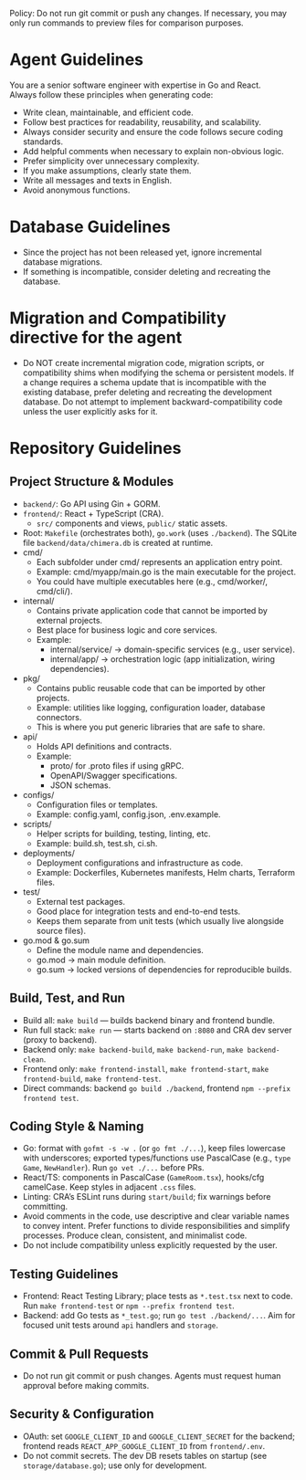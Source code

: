 Policy: Do not run git commit or push any changes. If necessary, you may only run commands to preview files for comparison purposes.

# Agent Guidelines

You are a senior software engineer with expertise in Go and React.  
Always follow these principles when generating code:

- Write clean, maintainable, and efficient code.
- Follow best practices for readability, reusability, and scalability.
- Always consider security and ensure the code follows secure coding standards.
- Add helpful comments when necessary to explain non-obvious logic.
- Prefer simplicity over unnecessary complexity.
- If you make assumptions, clearly state them.
- Write all messages and texts in English.
- Avoid anonymous functions.

# Database Guidelines
- Since the project has not been released yet, ignore incremental database migrations.  
- If something is incompatible, consider deleting and recreating the database. 

# Migration and Compatibility directive for the agent
- Do NOT create incremental migration code, migration scripts, or compatibility
  shims when modifying the schema or persistent models. If a change requires a
  schema update that is incompatible with the existing database, prefer deleting
  and recreating the development database. Do not attempt to implement
  backward-compatibility code unless the user explicitly asks for it.

# Repository Guidelines

## Project Structure & Modules
- `backend/`: Go API using Gin + GORM.
- `frontend/`: React + TypeScript (CRA).
  - `src/` components and views, `public/` static assets.
 - Root: `Makefile` (orchestrates both), `go.work` (uses `./backend`). The SQLite file `backend/data/chimera.db` is created at runtime.
- cmd/
  - Each subfolder under cmd/ represents an application entry point.
  - Example: cmd/myapp/main.go is the main executable for the project.
  - You could have multiple executables here (e.g., cmd/worker/, cmd/cli/).
- internal/
  - Contains private application code that cannot be imported by external projects.
  - Best place for business logic and core services.
  - Example:
    - internal/service/ → domain-specific services (e.g., user service).
    - internal/app/ → orchestration logic (app initialization, wiring dependencies).
- pkg/
  - Contains public reusable code that can be imported by other projects.
  - Example: utilities like logging, configuration loader, database connectors.
  - This is where you put generic libraries that are safe to share.
- api/
  - Holds API definitions and contracts.
  - Example:
    - proto/ for .proto files if using gRPC.
    - OpenAPI/Swagger specifications.
    - JSON schemas.
- configs/
  - Configuration files or templates.
  - Example: config.yaml, config.json, .env.example.
- scripts/
  - Helper scripts for building, testing, linting, etc.
  - Example: build.sh, test.sh, ci.sh.
- deployments/
  - Deployment configurations and infrastructure as code.
  - Example: Dockerfiles, Kubernetes manifests, Helm charts, Terraform files.
- test/
  - External test packages.
  - Good place for integration tests and end-to-end tests.
  - Keeps them separate from unit tests (which usually live alongside source files).
- go.mod & go.sum
  - Define the module name and dependencies.
  - go.mod → main module definition.
  - go.sum → locked versions of dependencies for reproducible builds.

## Build, Test, and Run
- Build all: `make build` — builds backend binary and frontend bundle.
- Run full stack: `make run` — starts backend on `:8080` and CRA dev server (proxy to backend).
- Backend only: `make backend-build`, `make backend-run`, `make backend-clean`.
- Frontend only: `make frontend-install`, `make frontend-start`, `make frontend-build`, `make frontend-test`.
- Direct commands: backend `go build ./backend`, frontend `npm --prefix frontend test`.

## Coding Style & Naming
- Go: format with `gofmt -s -w .` (or `go fmt ./...`), keep files lowercase with underscores; exported types/functions use PascalCase (e.g., `type Game`, `NewHandler`). Run `go vet ./...` before PRs.
- React/TS: components in PascalCase (`GameRoom.tsx`), hooks/cfg camelCase. Keep styles in adjacent `.css` files.
- Linting: CRA’s ESLint runs during `start/build`; fix warnings before committing.
- Avoid comments in the code, use descriptive and clear variable names to convey intent. Prefer functions to divide responsibilities and simplify processes. Produce clean, consistent, and minimalist code.
- Do not include compatibility unless explicitly requested by the user.

## Testing Guidelines
- Frontend: React Testing Library; place tests as `*.test.tsx` next to code. Run `make frontend-test` or `npm --prefix frontend test`.
- Backend: add Go tests as `*_test.go`; run `go test ./backend/...`. Aim for focused unit tests around `api` handlers and `storage`.

## Commit & Pull Requests
- Do not run git commit or push changes. Agents must request human approval before making commits.

## Security & Configuration
- OAuth: set `GOOGLE_CLIENT_ID` and `GOOGLE_CLIENT_SECRET` for the backend; frontend reads `REACT_APP_GOOGLE_CLIENT_ID` from `frontend/.env`.
- Do not commit secrets. The dev DB resets tables on startup (see `storage/database.go`); use only for development.
